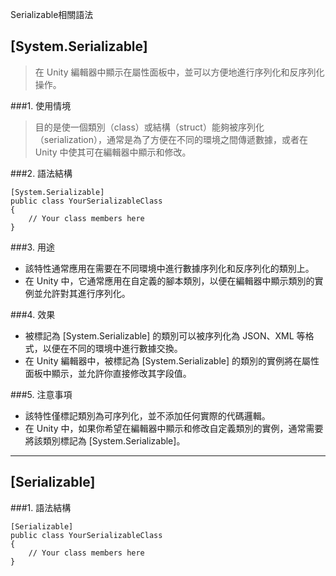 Serializable相關語法

[System.Serializable]
---
> 在 Unity 編輯器中顯示在屬性面板中，並可以方便地進行序列化和反序列化操作。

###1. 使用情境
> 目的是使一個類別（class）或結構（struct）能夠被序列化（serialization），通常是為了方便在不同的環境之間傳遞數據，或者在 Unity 中使其可在編輯器中顯示和修改。

###2. 語法結構
```
[System.Serializable]
public class YourSerializableClass
{
    // Your class members here
}
```

###3. 用途
- 該特性通常應用在需要在不同環境中進行數據序列化和反序列化的類別上。
- 在 Unity 中，它通常應用在自定義的腳本類別，以便在編輯器中顯示類別的實例並允許對其進行序列化。

###4. 效果
- 被標記為 [System.Serializable] 的類別可以被序列化為 JSON、XML 等格式，以便在不同的環境中進行數據交換。
- 在 Unity 編輯器中，被標記為 [System.Serializable] 的類別的實例將在屬性面板中顯示，並允許你直接修改其字段值。

###5. 注意事項
- 該特性僅標記類別為可序列化，並不添加任何實際的代碼邏輯。
- 在 Unity 中，如果你希望在編輯器中顯示和修改自定義類別的實例，通常需要將該類別標記為 [System.Serializable]。

---

[Serializable]
---
###1. 語法結構
```
[Serializable]
public class YourSerializableClass
{
    // Your class members here
}
```